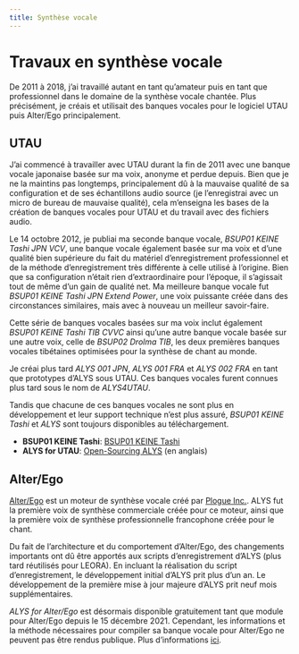 ```yaml
---
title: Synthèse vocale
---
```


# Travaux en synthèse vocale

De 2011 à 2018, j’ai travaillé autant en tant qu’amateur puis en tant
que professionnel dans le domaine de la synthèse vocale chantée. Plus
précisément, je créais et utilisait des banques vocales pour le
logiciel UTAU puis Alter/Ego principalement.

## UTAU

J’ai commencé à travailler avec UTAU durant la fin de 2011 avec une
banque vocale japonaise basée sur ma voix, anonyme et perdue depuis.
Bien que je ne la maintins pas longtemps, principalement dû à la
mauvaise qualité de sa configuration et de ses échantillons audio
source (je l’enregistrai avec un micro de bureau de mauvaise qualité),
cela m’enseigna les bases de la création de banques vocales pour UTAU
et du travail avec des fichiers audio.

Le 14 octobre 2012, je publiai ma seconde banque vocale, *BSUP01 KEINE
Tashi JPN VCV*, une banque vocale également basée sur ma voix et d’une
qualité bien supérieure du fait du matériel d’enregistrement
professionnel et de la méthode d’enregistrement très différente à
celle utilisé à l’origine. Bien que sa configuration n’était rien
d’extraordinaire pour l’époque, il s’agissait tout de même d’un gain
de qualité net. Ma meilleure banque vocale fut *BSUP01 KEINE Tashi JPN
Extend Power*, une voix puissante créée dans des circonstances
similaires, mais avec à nouveau un meilleur savoir-faire.

Cette série de banques vocales basées sur ma voix inclut également
*BSUP01 KEINE Tashi TIB CVVC* ainsi qu’une autre banque vocale basée
sur une autre voix, celle de *BSUP02 Drolma TIB*, les deux premières
banques vocales tibétaines optimisées pour la synthèse de chant au
monde.

Je créai plus tard *ALYS 001 JPN*, *ALYS 001 FRA* et *ALYS 002 FRA* en
tant que prototypes d’ALYS sous UTAU. Ces banques vocales furent
connues plus tard sous le nom de *ALYS4UTAU*.

Tandis que chacune de ces banques vocales ne sont plus en
développement et leur support technique n’est plus assuré, *BSUP01
KEINE Tashi* et *ALYS* sont toujours disponibles au téléchargement.
- **BSUP01 KEINE Tashi**: [BSUP01 KEINE Tashi](keine-tashi.md)
- **ALYS for UTAU**: [Open-Sourcing
  ALYS](https://blog.phundrak.com/open-sourcing-alys/) (en anglais)

## Alter/Ego
[Alter/Ego](https://www.plogue.com/products/alter-ego.html) est un
moteur de synthèse vocale créé par [Plogue
Inc.](https://www.plogue.com/). ALYS fut la première voix de synthèse
commerciale créée pour ce moteur, ainsi que la première voix de
synthèse professionnelle francophone créée pour le chant.

Du fait de l’architecture et du comportement d’Alter/Ego, des
changements importants ont dû être apportés aux scripts
d’enregistrement d’ALYS (plus tard réutilisés pour LEORA). En incluant
la réalisation du script d’enregistrement, le développement initial
d’ALYS prit plus d’un an. Le développement de la première mise à jour
majeure d’ALYS prit neuf mois supplémentaires.

*ALYS for Alter/Ego* est désormais disponible gratuitement tant que
module pour Alter/Ego depuis le 15 décembre 2021. Cependant, les
informations et la méthode nécessaires pour compiler sa banque vocale
pour Alter/Ego ne peuvent pas être rendus publique. Plus
d’informations [ici](https://blog.phundrak.com/open-sourcing-alys/).
